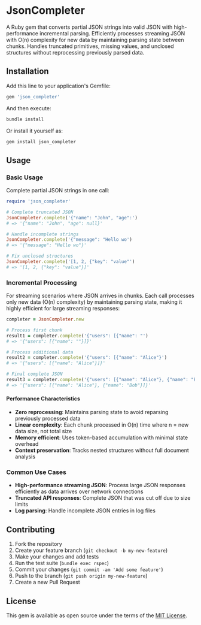 # JsonCompleter

A Ruby gem that converts partial JSON strings into valid JSON with high-performance incremental parsing. Efficiently processes streaming JSON with O(n) complexity for new data by maintaining parsing state between chunks. Handles truncated primitives, missing values, and unclosed structures without reprocessing previously parsed data.

## Installation

Add this line to your application's Gemfile:

```ruby
gem 'json_completer'
```

And then execute:

```bash
bundle install
```

Or install it yourself as:

```bash
gem install json_completer
```

## Usage

### Basic Usage

Complete partial JSON strings in one call:

```ruby
require 'json_completer'

# Complete truncated JSON
JsonCompleter.complete('{"name": "John", "age":')
# => '{"name": "John", "age": null}'

# Handle incomplete strings
JsonCompleter.complete('{"message": "Hello wo')
# => '{"message": "Hello wo"}'

# Fix unclosed structures
JsonCompleter.complete('[1, 2, {"key": "value"')
# => '[1, 2, {"key": "value"}]'
```

### Incremental Processing

For streaming scenarios where JSON arrives in chunks. Each call processes only new data (O(n) complexity) by maintaining parsing state, making it highly efficient for large streaming responses:

```ruby
completer = JsonCompleter.new

# Process first chunk
result1 = completer.complete('{"users": [{"name": "')
# => '{"users": [{"name": ""}]}'

# Process additional data
result2 = completer.complete('{"users": [{"name": "Alice"}')
# => '{"users": [{"name": "Alice"}]}'

# Final complete JSON
result3 = completer.complete('{"users": [{"name": "Alice"}, {"name": "Bob"}]}')
# => '{"users": [{"name": "Alice"}, {"name": "Bob"}]}'
```

#### Performance Characteristics

- **Zero reprocessing**: Maintains parsing state to avoid reparsing previously processed data
- **Linear complexity**: Each chunk processed in O(n) time where n = new data size, not total size
- **Memory efficient**: Uses token-based accumulation with minimal state overhead
- **Context preservation**: Tracks nested structures without full document analysis

### Common Use Cases

- **High-performance streaming JSON**: Process large JSON responses efficiently as data arrives over network connections
- **Truncated API responses**: Complete JSON that was cut off due to size limits
- **Log parsing**: Handle incomplete JSON entries in log files

## Contributing

1. Fork the repository
2. Create your feature branch (`git checkout -b my-new-feature`)
3. Make your changes and add tests
4. Run the test suite (`bundle exec rspec`)
5. Commit your changes (`git commit -am 'Add some feature'`)
6. Push to the branch (`git push origin my-new-feature`)
7. Create a new Pull Request

## License

This gem is available as open source under the terms of the [MIT License](LICENSE).
